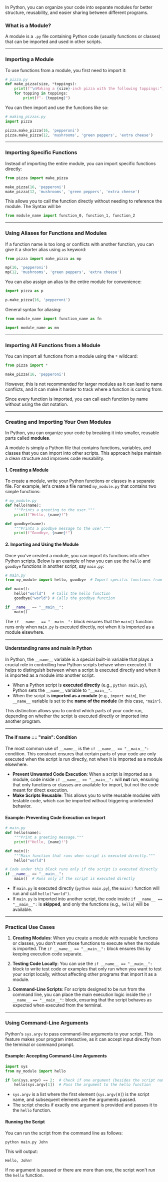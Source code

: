 

In Python, you can organize your code into separate modules for better structure, reusability, and easier sharing between different programs.

### **What is a Module?**

A module is a `.py` file containing Python code (usually functions or classes) that can be imported and used in other scripts.

---

### **Importing a Module**

To use functions from a module, you first need to import it:

```python
# pizza.py
def make_pizza(size, *toppings):
    print(f"\nMaking a {size}-inch pizza with the following toppings:")
    for topping in toppings:
        print(f"- {topping}")
```

You can then import and use the functions like so:

```python
# making_pizzas.py
import pizza

pizza.make_pizza(16, 'pepperoni')
pizza.make_pizza(12, 'mushrooms', 'green peppers', 'extra cheese')
```

---

### **Importing Specific Functions**

Instead of importing the entire module, you can import specific functions directly:

```python
from pizza import make_pizza

make_pizza(16, 'pepperoni')
make_pizza(12, 'mushrooms', 'green peppers', 'extra cheese')
```

This allows you to call the function directly without needing to reference the module. The Syntax will be
```python
from module_name import function_0, function_1, function_2
```

---

### **Using Aliases for Functions and Modules**

If a function name is too long or conflicts with another function, you can give it a shorter alias using `as` keyword:

```python
from pizza import make_pizza as mp

mp(16, 'pepperoni')
mp(12, 'mushrooms', 'green peppers', 'extra cheese')
```

You can also assign an alias to the entire module for convenience:

```python
import pizza as p

p.make_pizza(16, 'pepperoni')
```

General syntax for aliasing:

```python
from module_name import function_name as fn

import module_name as mn
```

---

### **Importing All Functions from a Module**

You can import all functions from a module using the `*` wildcard:

```python
from pizza import *

make_pizza(16, 'pepperoni')
```

However, this is not recommended for larger modules as it can lead to name conflicts, and it can make it harder to track where a function is coming from. 

Since every function is imported, you can call each function by name without using the dot notation. 

---



### **Creating and Importing Your Own Modules**

In Python, you can organize your code by breaking it into smaller, reusable parts called **modules**. 

A module is simply a Python file that contains functions, variables, and classes that you can import into other scripts. This approach helps maintain a clean structure and improves code reusability.

#### **1. Creating a Module**

To create a module, write your Python functions or classes in a separate file. For example, let's create a file named `my_module.py` that contains two simple functions:

```python
# my_module.py
def hello(name):
    """Prints a greeting to the user."""
    print(f"Hello, {name}!")

def goodbye(name):
    """Prints a goodbye message to the user."""
    print(f"Goodbye, {name}!")
```

#### **2. Importing and Using the Module**

Once you’ve created a module, you can import its functions into other Python scripts. Below is an example of how you can use the `hello` and `goodbye` functions in another script, say `main.py`:

```python
# main.py
from my_module import hello, goodbye  # Import specific functions from my_module

def main():
    hello("world")   # Calls the hello function
    goodbye("world") # Calls the goodbye function

if __name__ == "__main__":
    main()
```

The `if __name__ == "__main__":` block ensures that the `main()` function runs only when `main.py` is executed directly, not when it is imported as a module elsewhere.

---


#### **Understanding __name__ and __main__ in Python**

In Python, the `__name__` variable is a special built-in variable that plays a crucial role in controlling how Python scripts behave when executed. It helps to distinguish between when a script is executed directly and when it is imported as a module into another script.

- When a Python script is **executed directly** (e.g., `python main.py`), Python sets the `__name__` variable to `"__main__"`.
- When the script is **imported as a module** (e.g., `import main`), the `__name__` variable is set to the **name of the module** (in this case, `"main"`).

This distinction allows you to control which parts of your code run, depending on whether the script is executed directly or imported into another program.

---

#### **The if __name__ == "__main__":  Condition**

The most common use of `__name__` is the `if __name__ == "__main__":` condition. This construct ensures that certain parts of your code are only executed when the script is run directly, not when it is imported as a module elsewhere.

- **Prevent Unwanted Code Execution**: When a script is imported as a module, code inside `if __name__ == "__main__":` will **not** run, ensuring that only functions or classes are available for import, but not the code meant for direct execution.
- **Make Scripts Reusable**: This allows you to write reusable modules with testable code, which can be imported without triggering unintended behavior.

#### **Example: Preventing Code Execution on Import**

```python
# main.py
def hello(name):
    """Print a greeting message."""
    print(f"Hello, {name}!")

def main():
    """Main function that runs when script is executed directly."""
    hello("world")

# Code under this block runs only if the script is executed directly
if __name__ == "__main__":
    main()  # Runs only if the script is executed directly
```

- If `main.py` is executed directly (`python main.py`), the `main()` function will run and call `hello("world")`.
- If `main.py` is imported into another script, the code inside `if __name__ == "__main__":` is **skipped**, and only the functions (e.g., `hello`) will be available.



---

### **Practical Use Cases**

1. **Creating Modules**: When you create a module with reusable functions or classes, you don’t want those functions to execute when the module is imported. The `if __name__ == "__main__":` block ensures this by keeping execution code separate.

2. **Testing Code Locally**: You can use the `if __name__ == "__main__":` block to write test code or examples that only run when you want to test your script locally, without affecting other programs that import it as a module.

3. **Command-Line Scripts**: For scripts designed to be run from the command line, you can place the main execution logic inside the `if __name__ == "__main__":` block, ensuring that the script behaves as expected when executed from the terminal.


---

### **Using Command-Line Arguments**

Python's `sys.argv` to pass command-line arguments to your script. This feature makes your program interactive, as it can accept input directly from the terminal or command prompt.

#### **Example: Accepting Command-Line Arguments**

```python
import sys
from my_module import hello

if len(sys.argv) == 2:  # Check if one argument (besides the script name) is passed
    hello(sys.argv[1])  # Pass the argument to the hello function
```

- `sys.argv` is a list where the first element (`sys.argv[0]`) is the script name, and subsequent elements are the arguments passed.
- The script checks if exactly one argument is provided and passes it to the `hello` function.

#### **Running the Script**

You can run the script from the command line as follows:

```bash
python main.py John
```

This will output:

```
Hello, John!
```

If no argument is passed or there are more than one, the script won't run the `hello` function.
